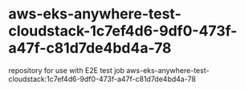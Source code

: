 # aws-eks-anywhere-test-cloudstack-1c7ef4d6-9df0-473f-a47f-c81d7de4bd4a-78
repository for use with E2E test job aws-eks-anywhere-test-cloudstack:1c7ef4d6-9df0-473f-a47f-c81d7de4bd4a-78
